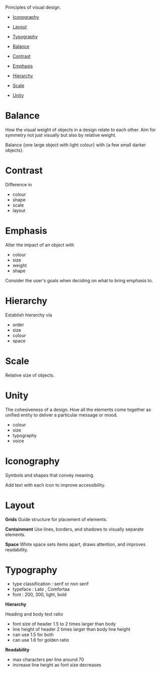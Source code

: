 Principles of visual design.

- [Iconography](#Iconography)
- [Layout](#Layout)
- [Typography](#Typography)

- [Balance](#Balance)
- [Contrast](#Contrast)
- [Emphasis](#Emphasis)
- [Hierarchy](#Hierarchy)
- [Scale](#Scale)
- [Unity](#Unity)

# Balance

How the visual weight of objects in a design relate to each other.
Aim for symmetry not just visually but also by relative weight.

Balance {one large object with light colour} with {a few small darker objects}.

# Contrast

Difference in

- colour
- shape
- scale
- layout

# Emphasis

Alter the impact of an object with

- colour
- size
- weight
- shape

Consider the user's goals when deciding on what to bring emphasis to.

# Hierarchy

Establish hierarchy via

- order
- size
- colour
- space

# Scale

Relative size of objects.

# Unity

The cohesiveness of a design. How all the elements come together as unified entity to deliver a particular message or mood.

- colour
- size
- typography
- voice





# Iconography

Symbols and shapes that convey meaning.

Add text with each icon to improve accessibility.

# Layout

**Grids**
Guide structure for placement of elements.

**Containment**
Use lines, borders, and shadows to visually separate elements.

**Space**
White space sets items apart, draws attention, and improves readability.

# Typography

- type classification : serif or non serif
- typeface : Lato , Comfortaa
- font : 200, 300, light, bold

**Hierarchy**

Heading and body text ratio

- font size of header 1.5 to 2 times larger than body
- line height of header 2 times larger than body line height
- can use 1.5 for both
- can use 1.6 for golden ratio

**Readability**

- max characters per line around 70
- increase line height as font size decreases


